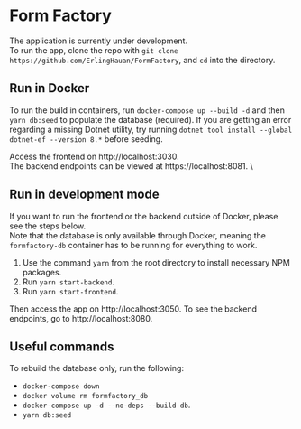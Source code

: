 # Form Factory
The application is currently under development. \
To run the app, clone the repo with `git clone https://github.com/ErlingHauan/FormFactory`, and `cd` into the directory.

## Run in Docker
To run the build in containers, run `docker-compose up --build -d` and then `yarn db:seed` to populate the database (required).
If you are getting an error regarding a missing Dotnet utility, try running `dotnet tool install --global dotnet-ef --version 8.*` before seeding.

Access the frontend on http://localhost:3030. \
The backend endpoints can be viewed at https://localhost:8081. \

## Run in development mode
If you want to run the frontend or the backend outside of Docker, please see the steps below. \
Note that the database is only available through Docker, meaning the `formfactory-db` container has to be running for everything to work.

1. Use the command `yarn` from the root directory to install necessary NPM packages. 
2. Run `yarn start-backend`.
3. Run `yarn start-frontend`.

Then access the app on http://localhost:3050.
To see the backend endpoints, go to http://localhost:8080.

## Useful commands 
To rebuild the database only, run the following:
* `docker-compose down`
* `docker volume rm formfactory_db`
* `docker-compose up -d --no-deps --build db`.
* `yarn db:seed`